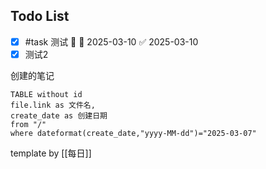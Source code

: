 ## Todo List

- [x] #task 测试 🔼 📅 2025-03-10 ✅ 2025-03-10
- [x] 测试2

创建的笔记

```dataview
TABLE without id
file.link as 文件名,
create_date as 创建日期
from "/"
where dateformat(create_date,"yyyy-MM-dd")="2025-03-07"
```

template by [[每日]]
